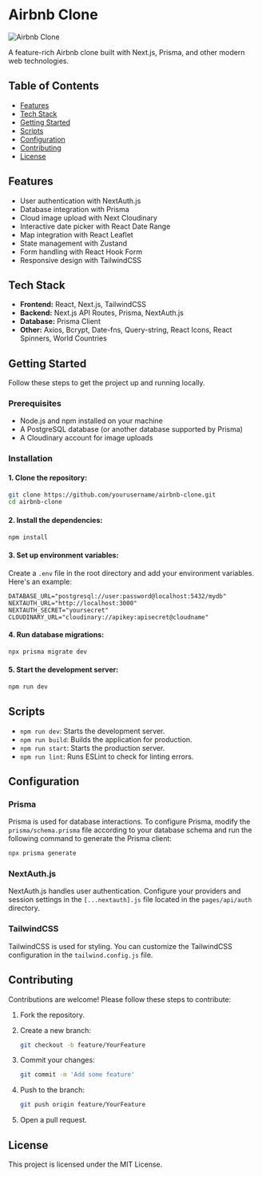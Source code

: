 # Airbnb Clone

![Airbnb Clone](https://via.placeholder.com/728x90.png?text=Airbnb+Clone)

A feature-rich Airbnb clone built with Next.js, Prisma, and other modern web technologies.

## Table of Contents

- [Features](#features)
- [Tech Stack](#tech-stack)
- [Getting Started](#getting-started)
- [Scripts](#scripts)
- [Configuration](#configuration)
- [Contributing](#contributing)
- [License](#license)

## Features

- User authentication with NextAuth.js
- Database integration with Prisma
- Cloud image upload with Next Cloudinary
- Interactive date picker with React Date Range
- Map integration with React Leaflet
- State management with Zustand
- Form handling with React Hook Form
- Responsive design with TailwindCSS

## Tech Stack

- **Frontend:** React, Next.js, TailwindCSS
- **Backend:** Next.js API Routes, Prisma, NextAuth.js
- **Database:** Prisma Client
- **Other:** Axios, Bcrypt, Date-fns, Query-string, React Icons, React Spinners, World Countries

## Getting Started

Follow these steps to get the project up and running locally.

### Prerequisites

- Node.js and npm installed on your machine
- A PostgreSQL database (or another database supported by Prisma)
- A Cloudinary account for image uploads

### Installation

#### 1. Clone the repository:

   ```sh
   git clone https://github.com/yourusername/airbnb-clone.git
   cd airbnb-clone
   ```

#### 2. Install the dependencies:

   ```sh
   npm install
   ```

#### 3. Set up environment variables:

   Create a `.env` file in the root directory and add your environment variables. Here's an example:

   ```env
   DATABASE_URL="postgresql://user:password@localhost:5432/mydb"
   NEXTAUTH_URL="http://localhost:3000"
   NEXTAUTH_SECRET="yoursecret"
   CLOUDINARY_URL="cloudinary://apikey:apisecret@cloudname"
   ```

#### 4. Run database migrations:

   ```sh
   npx prisma migrate dev
   ```

#### 5. Start the development server:

   ```sh
   npm run dev
   ```

## Scripts

- `npm run dev`: Starts the development server.
- `npm run build`: Builds the application for production.
- `npm run start`: Starts the production server.
- `npm run lint`: Runs ESLint to check for linting errors.

## Configuration

### Prisma

Prisma is used for database interactions. To configure Prisma, modify the `prisma/schema.prisma` file according to your database schema and run the following command to generate the Prisma client:

```sh  
npx prisma generate
```

### NextAuth.js

NextAuth.js handles user authentication. Configure your providers and session settings in the `[...nextauth].js` file located in the `pages/api/auth` directory.

### TailwindCSS

TailwindCSS is used for styling. You can customize the TailwindCSS configuration in the `tailwind.config.js` file.

## Contributing

Contributions are welcome! Please follow these steps to contribute:

1. Fork the repository.
2. Create a new branch:

   ```sh
   git checkout -b feature/YourFeature
   ```

3. Commit your changes:

   ```sh
   git commit -m 'Add some feature'
   ```

4. Push to the branch:

   ```sh
   git push origin feature/YourFeature
   ```

5. Open a pull request.

## License

This project is licensed under the MIT License.
